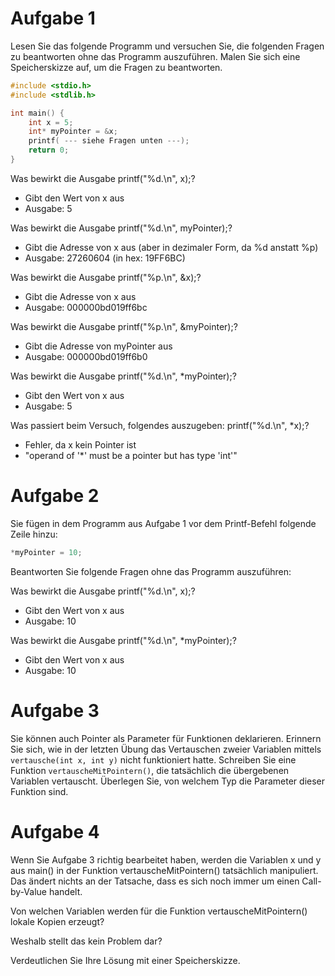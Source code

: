 # Aufgabe 1

Lesen Sie das folgende Programm und versuchen Sie, die folgenden Fragen zu beantworten ohne das Programm auszuführen. Malen Sie sich eine Speicherskizze auf, um die Fragen zu beantworten.
```c
#include <stdio.h>
#include <stdlib.h>

int main() {
    int x = 5;
    int* myPointer = &x;
    printf( --- siehe Fragen unten ---);
    return 0;
}
```

Was bewirkt die Ausgabe printf("%d.\n", x);?
- Gibt den Wert von x aus
- Ausgabe: 5

Was bewirkt die Ausgabe printf("%d.\n", myPointer);?
- Gibt die Adresse von x aus (aber in dezimaler Form, da %d anstatt %p) 
- Ausgabe: 27260604 (in hex: 19FF6BC)

Was bewirkt die Ausgabe printf("%p.\n", &x);?
- Gibt die Adresse von x aus
- Ausgabe: 000000bd019ff6bc 

Was bewirkt die Ausgabe printf("%p.\n", &myPointer);?
- Gibt die Adresse von myPointer aus
- Ausgabe: 000000bd019ff6b0

Was bewirkt die Ausgabe printf("%d.\n", *myPointer);?
- Gibt den Wert von x aus
- Ausgabe: 5

Was passiert beim Versuch, folgendes auszugeben: printf("%d.\n", *x);?
- Fehler, da x kein Pointer ist 
- "operand of '*' must be a pointer but has type 'int'"

# Aufgabe 2

Sie fügen in dem Programm aus Aufgabe 1 vor dem Printf-Befehl folgende Zeile hinzu:
```c
*myPointer = 10;
```
Beantworten Sie folgende Fragen ohne das Programm auszuführen:

Was bewirkt die Ausgabe printf("%d.\n", x);?
- Gibt den Wert von x aus
- Ausgabe: 10

Was bewirkt die Ausgabe printf("%d.\n", *myPointer);?
- Gibt den Wert von x aus
- Ausgabe: 10

# Aufgabe 3

Sie können auch Pointer als Parameter für Funktionen deklarieren. Erinnern Sie sich, wie in der letzten Übung das Vertauschen zweier Variablen mittels `vertausche(int x, int y)` nicht funktioniert hatte. Schreiben Sie eine Funktion `vertauscheMitPointern()`, die tatsächlich die übergebenen Variablen vertauscht. Überlegen Sie, von welchem Typ die Parameter dieser Funktion sind.

# Aufgabe 4

Wenn Sie Aufgabe 3 richtig bearbeitet haben, werden die Variablen x und y aus main() in der Funktion vertauscheMitPointern() tatsächlich manipuliert. Das ändert nichts an der Tatsache, dass es sich noch immer um einen Call-by-Value handelt. 

Von welchen Variablen werden für die Funktion vertauscheMitPointern() lokale Kopien erzeugt? 

Weshalb stellt das kein Problem dar? 

Verdeutlichen Sie Ihre Lösung mit einer Speicherskizze.


